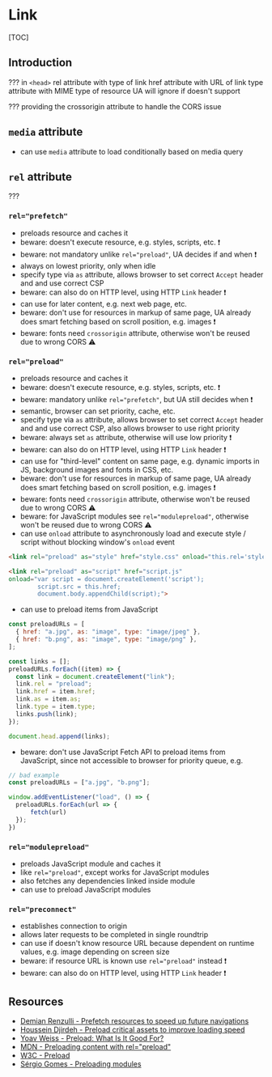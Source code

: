 # Link

[TOC]


<!-- ToDo: finish -->

## Introduction

???
in `<head>`
rel attribute with type of link
href attribute with URL of link
type attribute with MIME type of resource
  UA will ignore if doesn't support


??? providing the crossorigin attribute to handle the CORS issue



## `media` attribute

- can use `media` attribute to load conditionally based on media query


## `rel` attribute

???

<!-- todo: noopener noreferrer nofollow on user generated links ?! 
on all external links ?!
-->

### `rel="prefetch"`

- preloads resource and caches it
- beware: doesn't execute resource, e.g. styles, scripts, etc. ❗️
- beware: not mandatory unlike `rel="preload"`, UA decides if and when ❗️
- always on lowest priority, only when idle
- specify type via `as` attribute, allows browser to set correct `Accept` header and and use correct CSP
- beware: can also do on HTTP level, using HTTP `Link` header ❗️
- can use for later content, e.g. next web page, etc.
- beware: don't use for resources in markup of same page, UA already does smart fetching based on scroll position, e.g. images ❗️
- beware: fonts need `crossorigin` attribute, otherwise won't be reused due to wrong CORS ⚠️

### `rel="preload"`

- preloads resource and caches it
- beware: doesn't execute resource, e.g. styles, scripts, etc. ❗️
- beware: mandatory unlike `rel="prefetch"`, but UA still decides when ❗️
- semantic, browser can set priority, cache, etc.
- specify type via `as` attribute, allows browser to set correct `Accept` header and and use correct CSP, also allows browser to use right priority
- beware: always set `as` attribute, otherwise will use low priority ❗️
- beware: can also do on HTTP level, using HTTP `Link` header ❗️
- can use for "third-level" content on same page, e.g. dynamic imports in JS, background images and fonts in CSS, etc.
- beware: don't use for resources in markup of same page, UA already does smart fetching based on scroll position, e.g. images ❗️
- beware: fonts need `crossorigin` attribute, otherwise won't be reused due to wrong CORS ⚠️
- beware: for JavaScript modules see `rel="modulepreload"`, otherwise won't be reused due to wrong CORS ⚠️
- can use `onload` attribute to asynchronously load and execute style / script without blocking window's `onload` event

```html
<link rel="preload" as="style" href="style.css" onload="this.rel='stylesheet'">
```

```html
<link rel="preload" as="script" href="script.js"
onload="var script = document.createElement('script');
        script.src = this.href;
        document.body.appendChild(script);">
```

- can use to preload items from JavaScript

```js
const preloadURLs = [
  { href: "a.jpg", as: "image", type: "image/jpeg" },
  { href: "b.png", as: "image", type: "image/png" },
];

const links = [];
preloadURLs.forEach((item) => {
  const link = document.createElement("link");
  link.rel = "preload";
  link.href = item.href;
  link.as = item.as;
  link.type = item.type;
  links.push(link);
});

document.head.append(links);
```

- beware: don't use JavaScript Fetch API to preload items from JavaScript, since not accessible to browser for priority queue, e.g.

```javascript
// bad example
const preloadURLs = ["a.jpg", "b.png"];

window.addEventListener("load", () => {
  preloadURLs.forEach(url => {
      fetch(url)
  });
})
```

### `rel="modulepreload"`

- preloads JavaScript module and caches it
- like `rel="preload"`, except works for JavaScript modules
- also fetches any dependencies linked inside module
- can use to preload JavaScript modules

### `rel="preconnect"`

- establishes connection to origin
- allows later requests to be completed in single roundtrip
- can use if doesn't know resource URL because dependent on runtime values, e.g. image depending on screen size
- beware: if resource URL is known use `rel="preload"` instead ❗️
- beware: can also do on HTTP level, using HTTP `Link` header ❗️



## Resources

- [Demian Renzulli - Prefetch resources to speed up future navigations](https://web.dev/link-prefetch/)
- [Houssein Djirdeh - Preload critical assets to improve loading speed](https://web.dev/preload-critical-assets/)
- [Yoav Weiss - Preload: What Is It Good For?](https://www.smashingmagazine.com/2016/02/preload-what-is-it-good-for/)
- [MDN - Preloading content with rel="preload"](https://developer.mozilla.org/en-US/docs/Web/HTML/Preloading_content)
- [W3C - Preload](https://www.w3.org/TR/preload/)
- [Sérgio Gomes - Preloading modules](https://developers.google.com/web/updates/2017/12/modulepreload)